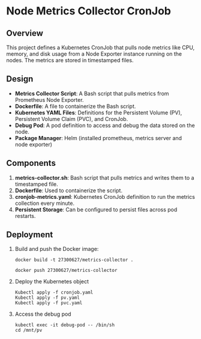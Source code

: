 # Node Metrics Collector CronJob

## Overview
This project defines a Kubernetes CronJob that pulls node metrics like CPU, memory, and disk usage from a Node Exporter instance running on the nodes. The metrics are stored in timestamped files.

## Design
- **Metrics Collector Script**: A Bash script that pulls metrics from Prometheus Node Exporter.
- **Dockerfile**: A file to containerize the Bash script.
- **Kubernetes YAML Files**: Definitions for the Persistent Volume (PV), Persistent Volume Claim (PVC), and CronJob.
- **Debug Pod**: A pod definition to access and debug the data stored on the node.
- **Package Manager**: Helm (installed prometheus, metrics server and node exporter)

## Components

1. **metrics-collector.sh**: Bash script that pulls metrics and writes them to a timestamped file.
2. **Dockerfile**: Used to containerize the script.
3. **cronjob-metrics.yaml**: Kubernetes CronJob definition to run the metrics collection every minute.
4. **Persistent Storage**: Can be configured to persist files across pod restarts.

## Deployment

1. Build and push the Docker image:
   ```
   docker build -t 27300627/metrics-collector .
   ```
   ``` 
   docker push 27300627/metrics-collector
   ```

2. Deploy the Kubernetes object
   ```
   Kubectl apply -f cronjob.yaml
   Kubectl apply -f pv.yaml
   Kubectl apply -f pvc.yaml
   ```

3. Access the debug pod
    ```
    kubectl exec -it debug-pod -- /bin/sh
    cd /mnt/pv
    ```
